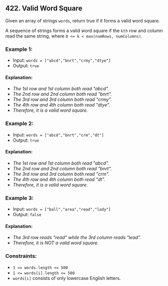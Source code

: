 ## 422. Valid Word Square

Given an array of strings `words`, return true if it forms a valid word square.

A sequence of strings forms a valid word square if the `kth` row and column read the same string, where `0 <= k < max(numRows, numColumns)`.

### Example 1:

- Input: `words = ["abcd","bnrt","crmy","dtye"]`
- Output: `true`

#### Explanation:

- _The 1st row and 1st column both read "abcd"._
- _The 2nd row and 2nd column both read "bnrt"._
- _The 3rd row and 3rd column both read "crmy"._
- _The 4th row and 4th column both read "dtye"._
- _Therefore, it is a valid word square._

### Example 2:

- Input: `words = ["abcd","bnrt","crm","dt"]`
- Output: `true`

#### Explanation:

- _The 1st row and 1st column both read "abcd"._
- _The 2nd row and 2nd column both read "bnrt"._
- _The 3rd row and 3rd column both read "crm"._
- _The 4th row and 4th column both read "dt"._
- _Therefore, it is a valid word square._

### Example 3:

- Input: `words = ["ball","area","read","lady"]`
- Output: `false`

#### Explanation:

- _The 3rd row reads "read" while the 3rd column reads "lead"._
- _Therefore, it is NOT a valid word square._

### Constraints:

- `1 <= words.length <= 500`
- `1 <= words[i].length <= 500`
- `words[i]` consists of only lowercase English letters.
